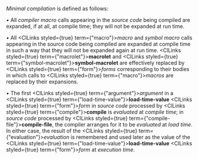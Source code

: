  



*Minimal compilation* is defined as follows: 



*•* All *compiler macro* calls appearing in the *source code* being compiled are expanded, if at all, at compile time; they will not be expanded at run time. 



*•* All <ClLinks styled={true} term={"macro"}><i>macro</i></ClLinks> and *symbol macro* calls appearing in the source code being compiled are expanded at compile time in such a way that they will not be expanded again at run time. <ClLinks styled={true} term={"macrolet"}><b>macrolet</b></ClLinks> and <ClLinks styled={true} term={"symbol-macrolet"}><b>symbol-macrolet</b></ClLinks> are effectively replaced by <ClLinks styled={true} term={"form"}><i>forms</i></ClLinks> corresponding to their bodies in which calls to <ClLinks styled={true} term={"macro"}><i>macros</i></ClLinks> are replaced by their expansions. 



*•* The first <ClLinks styled={true} term={"argument"}><i>argument</i></ClLinks> in a <ClLinks styled={true} term={"load-time-value"}><b>load-time-value</b></ClLinks> <ClLinks styled={true} term={"form"}><i>form</i></ClLinks> in *source code* processed by <ClLinks styled={true} term={"compile"}><b>compile</b></ClLinks> is *evaluated* at *compile time*; in *source code* processed by <ClLinks styled={true} term={"compile-file"}><b>compile-file</b></ClLinks>, the compiler arranges for it to be *evaluated* at *load time*. In either case, the result of the <ClLinks styled={true} term={"evaluation"}><i>evaluation</i></ClLinks> is remembered and used later as the value of the <ClLinks styled={true} term={"load-time-value"}><b>load-time-value</b></ClLinks> <ClLinks styled={true} term={"form"}><i>form</i></ClLinks> at *execution time*. 



